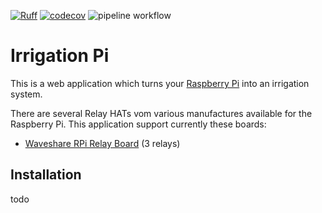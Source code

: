 [![Ruff](https://img.shields.io/endpoint?url=https://raw.githubusercontent.com/astral-sh/ruff/main/assets/badge/v2.json)](https://github.com/astral-sh/ruff)
[![codecov](https://codecov.io/gh/max-pfeiffer/irrigation-pi/graph/badge.svg?token=Tk9STeqlPn)](https://codecov.io/gh/max-pfeiffer/irrigation-pi)
![pipeline workflow](https://github.com/max-pfeiffer/irrigation-pi/actions/workflows/pipeline.yml/badge.svg)

# Irrigation Pi
This is a web application which turns your [Raspberry Pi](https://www.raspberrypi.com/) into an irrigation system.

There are several Relay HATs vom various manufactures available for the Raspberry Pi. This application support currently these boards:
* [Waveshare RPi Relay Board](https://www.waveshare.com/wiki/RPi_Relay_Board) (3 relays)

## Installation
todo

